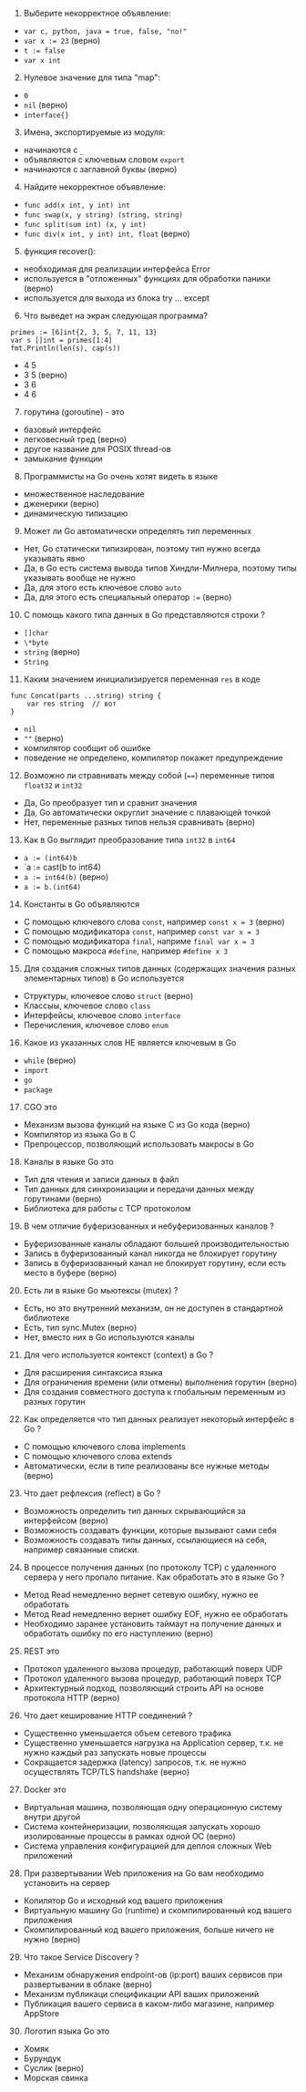 1. Выберите некорректное объявление:
* `var c, python, java = true, false, "no!"`
* `var x := 23` (верно)
* `t := false`
* `var x int`

2. Нулевое значение для типа "map":
* `0`
* `nil` (верно)
* `interface{}`

3. Имена, экспортируемые из модуля:
* начинаются с `_`
* объявляются с ключевым словом `export`
* начинаются с заглавной буквы (верно)

4. Найдите некорректное объявление:
* `func add(x int, y int) int`
* `func swap(x, y string) (string, string)`
* `func split(sum int) (x, y int)`
* `func div(x int, y int) int, float` (верно)

5. функция recover(): 
* необходимая для реализации интерфейса Error
* используется в "отложенных" функциях для обработки паники (верно)
* используется для выхода из блока try ... except

6. Что выведет на экран следующая программа?
```
primes := [6]int{2, 3, 5, 7, 11, 13}
var s []int = primes[1:4]
fmt.Println(len(s), cap(s))
```
* 4 5
* 3 5 (верно)
* 3 6
* 4 6

7. горутина (goroutine) - это 
* базовый интерфейс
* легковесный тред (верно)
* другое название для POSIX thread-ов
* замыкание функции

8. Программисты на Go очень хотят видеть в языке
* множественное наследование
* дженерики (верно)
* динамическую типизацию

9. Может ли Go автоматически определять тип переменных
* Нет, Go статически типизирован, поэтому тип нужно всегда указывать явно
* Да, в Go есть система вывода типов Хиндли-Милнера, поэтому типы указывать вообще не нужно
* Да, для этого есть ключевое слово `auto`
* Да, для этого есть специальный оператор `:=`   (верно)

10. С помощь какого типа данных в Go представляются строки ?
* `[]char`
* `\*byte`
* `string`   (верно)
* `String`

11. Каким значением инициализируется переменная `res` в коде
```
func Concat(parts ...string) string {
    var res string  // вот 
}
```
* `nil`
* `""`  (верно)
* компилятор сообщит об ошибке
* поведение не определено, компилятор покажет предупреждение

12. Возможно ли стравнивать между собой (`==`) переменные типов `float32` и `int32`
* Да, Go преобразует тип и сравнит значения
* Да, Go автоматически округлит значение с плавающей точкой
* Нет, переменные разных типов нельзя сравнивать  (верно)

13. Как в Go выглядит преобразование типа `int32` в `int64`
* `a := (int64)b`
* `a := cast(b to int64)
* `a := int64(b)`    (верно)
* `a := b.(int64)`

14. Константы в Go объявляются
* С помощью ключевого слова `const`, например `const x = 3`  (верно)
* C помощью модификатора `const`, например `const var x = 3`
* С помощью модификатора `final`, наприме `final var x = 3`
* C помощью макроса `#define`, например `#define x 3`

15. Для создания сложных типов данных (содержащих значения разных элементарных типов) в Go используется
* Структуры, ключевое слово `struct`   (верно)
* Классыы, ключевое слово `class`
* Интерфейсы, ключевое слово `interface`
* Перечисления, ключевое слово `enum`

16. Какое из указанных слов НЕ является ключевым в Go
* `while`   (верно)
* `import`
* `go`
* `package`

17. CGO это
* Механизм вызова функций на языке C из Go кода (верно)
* Компилятор из языка Go в С
* Препроцессор, позволяющий использовать макросы в Go

18. Каналы в языке Go это
* Тип для чтения и записи данных в файл
* Тип данных для синхронизации и передачи данных между горутинами (верно)
* Библиотека для работы с TCP протоколом

19. В чем отличие буферизованных и небуферизованных каналов ?
* Буферизованные каналы обладают большей производительностью
* Запись в буферизованный канал никогда не блокирует горутину
* Запись в буферизованный канал не блокирует горутину, если есть место в буфере (верно)  

20. Есть ли в языке Go мьютексы (mutex) ?
* Есть, но это внутренний механизм, он не доступен в стандартной библиотеке
* Есть, тип sync.Mutex (верно)
* Нет, вместо них в Go используются каналы

21. Для чего используется контекст (context) в Go ?
* Для расширения синтаксиса языка 
* Для ограничения времени (или отмены) выполнения горутин (верно)
* Для создания совместного доступа к глобальным переменным из разных горутин

22. Как определяется что тип данных реализует некоторый интерфейс в Go ?
* С помощью ключевого слова implements
* С помощью ключевого слова extends
* Автоматически, если в типе реализованы все нужные методы (верно)

23. Что дает рефлексия (reflect) в Go ?
* Возможность определить тип данных скрывающийся за интерфейсом (верно)
* Возможность создавать функции, которые вызывают сами себя
* Возможность создавать типы данных, ссылающиеся на себя, например связанные списки.

24. В процессе получения данных (по протоколу TCP) с удаленного сервера у него пропало питание. Как обработать это в языке Go ?
* Метод Read немедленно вернет сетевую ошибку, нужно ее обработать
* Метод Read немедленно вернет ошибку EOF, нужно ее обработать
* Необходимо заранее установить таймаут на получение данных и обработать ошибку по его наступлению (верно)

25. REST это
* Протокол удаленного вызова процедур, работающий поверх UDP
* Протокол удаленного вызова процедур, работающий поверх TCP
* Архитектурный подход, позволяющий строить API на основе протокола HTTP (верно)

26. Что дает кеширование HTTP соединений ?
* Существенно уменьшается объем сетевого трафика
* Существенно уменьшается нагрузка на Application сервер, т.к. не нужно каждый раз запускать новые процессы
* Сокращается задержка (latency) запросов, т.к. не нужно осуществлять TCP/TLS handshake (верно)

27. Docker это
* Виртуальная машина, позволяющая одну операционную систему внутри другой
* Сиcтема контейнеризации, позволяющая запускать хорошо изолированные процессы в рамках одной ОС (верно)
* Система управления конфигурацией для деплоя сложных Web приложений

28. При развертывании Web приложения на Go вам необходимо установить на сервер
* Копилятор Go и исходный код вашего приложения
* Виртуальную машину Go (runtime) и скомпилированный код вашего приложения
* Скомпилированный код вашего приложения, больше ничего не нужно (верно)

29. Что такое Service Discovery ?
* Механизм обнаружения endpoint-ов (ip:port) ваших сервисов при развертывании в облаке (верно)
* Механизм публикаци спецификации API ваших приложений
* Публикация вашего сервиса в каком-либо магазине, например AppStore

30. Логотип языка Go это
* Хомяк
* Бурундук
* Суслик (верно)
* Морская свинка
